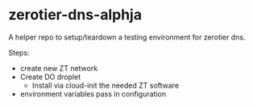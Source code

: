 # zerotier-dns-alphja

A helper repo to setup/teardown a testing environment for zerotier dns.



Steps:
- create new ZT network
- Create DO droplet
  - Install via cloud-init the needed ZT software
- environment variables pass in configuration


